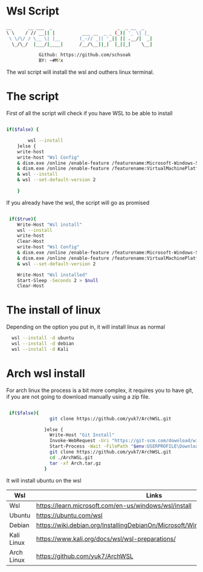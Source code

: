 # Wsl Script

```sh
__      __ ___  _                        _  _ __  _   
\ \    / // __|| |          ___ __  _ _ (_)| '_ \| |_ 
 \ \/\/ / \__ \| |__       (_-// _|| '_|| || .__/|  _|
  \_/\_/  |___/|____|      /__/\__||_|  |_||_|    \__|

            Github: https://github.com/schsoak
            BY: ~#M?x
```

The wsl script will install the wsl and outhers linux terminal.


# The script

First of all the script will check if you have WSL to be able to install

```sh

if($false) {

        wsl --install
    }else {
    write-host 
    write-host "Wsl Config"
    & dism.exe /online /enable-feature /featurename:Microsoft-Windows-Subsystem-Linux /all /norestart
    & dism.exe /online /enable-feature /featurename:VirtualMachinePlatform /all /norestart
    & wsl --install
    & wsl --set-default-version 2
        
    }
```

If you already have the wsl, the script will go as promised

```sh

 if($true){
    Write-Host "Wsl install"
    wsl --install
    write-host 
    Clear-Host
    write-host "Wsl Config"
    & dism.exe /online /enable-feature /featurename:Microsoft-Windows-Subsystem-Linux /all /norestart
    & dism.exe /online /enable-feature /featurename:VirtualMachinePlatform /all /norestart
    & wsl --set-default-version 2

    Write-Host "Wsl installed"
    Start-Sleep -Seconds 2 > $null
    Clear-Host


```

# The install of linux

Depending on the option you put in, it will install linux as normal

```sh
  wsl --install -d ubuntu
  wsl --install -d debian
  wsl --install -d Kali 
```

# Arch wsl install 

For arch linux the process is a bit more complex, it requires you to have git, if you are not going to download manually using a zip file.

```sh

 if($false){
                git clone https://github.com/yuk7/ArchWSL.git

              }else {
                Write-Host "Git Install"
                Invoke-WebRequest -Uri "https://git-scm.com/download/win" -OutFile "$env:USERPROFILE\Downloads\GitInstaller.exe"
                Start-Process -Wait -FilePath "$env:USERPROFILE\Downloads\GitInstaller.exe"
                git clone https://github.com/yuk7/ArchWSL.git
                cd ./ArchWSL.git
                tar -xf Arch.tar.gz
              }
```

It will install ubuntu on the wsl

| Wsl |  Links |
| ------ | ------ |
|  Wsl   | https://learn.microsoft.com/en-us/windows/wsl/install
|  Ubuntu  |  https://ubuntu.com/wsl
|  Debian   | https://wiki.debian.org/InstallingDebianOn/Microsoft/Windows/SubsystemForLinux
|  Kali Linux | https://www.kali.org/docs/wsl/wsl-preparations/
| Arch Linux  | https://github.com/yuk7/ArchWSL
